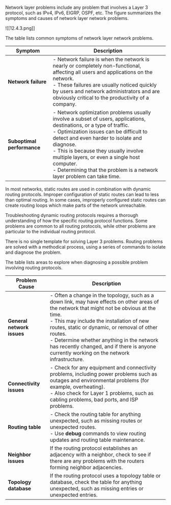 Network layer problems include any problem that involves a Layer 3 protocol, such as IPv4, IPv6, EIGRP, OSPF, etc. The figure summarizes the symptoms and causes of network layer network problems.

![[12.4.3.png]]

The table lists common symptoms of network layer network problems.

|**Symptom**|**Description**|
|---|---|
|**Network failure**|- Network failure is when the network is nearly or completely non-functional, affecting all users and applications on the network.<br>- These failures are usually noticed quickly by users and network administrators and are obviously critical to the productivity of a company.|
|**Suboptimal performance**|- Network optimization problems usually involve a subset of users, applications, destinations, or a type of traffic.<br>- Optimization issues can be difficult to detect and even harder to isolate and diagnose.<br>- This is because they usually involve multiple layers, or even a single host computer.<br>- Determining that the problem is a network layer problem can take time.|

In most networks, static routes are used in combination with dynamic routing protocols. Improper configuration of static routes can lead to less than optimal routing. In some cases, improperly configured static routes can create routing loops which make parts of the network unreachable.

Troubleshooting dynamic routing protocols requires a thorough understanding of how the specific routing protocol functions. Some problems are common to all routing protocols, while other problems are particular to the individual routing protocol.

There is no single template for solving Layer 3 problems. Routing problems are solved with a methodical process, using a series of commands to isolate and diagnose the problem.

The table lists areas to explore when diagnosing a possible problem involving routing protocols.

| **Problem Cause**          | **Description**                                                                                                                                                                                                                                                                                                                                                                                |
| -------------------------- | ---------------------------------------------------------------------------------------------------------------------------------------------------------------------------------------------------------------------------------------------------------------------------------------------------------------------------------------------------------------------------------------------- |
| **General network issues** | - Often a change in the topology, such as a down link, may have effects on other areas of the network that might not be obvious at the time.<br>- This may include the installation of new routes, static or dynamic, or removal of other routes.<br>- Determine whether anything in the network has recently changed, and if there is anyone currently working on the network infrastructure. |
| **Connectivity issues**    | - Check for any equipment and connectivity problems, including power problems such as outages and environmental problems (for example, overheating).<br>- Also check for Layer 1 problems, such as cabling problems, bad ports, and ISP problems.                                                                                                                                              |
| **Routing table**          | - Check the routing table for anything unexpected, such as missing routes or unexpected routes.<br>- Use **debug** commands to view routing updates and routing table maintenance.                                                                                                                                                                                                             |
| **Neighbor issues**        | If the routing protocol establishes an adjacency with a neighbor, check to see if there are any problems with the routers forming neighbor adjacencies.                                                                                                                                                                                                                                        |
| **Topology database**      | If the routing protocol uses a topology table or database, check the table for anything unexpected, such as missing entries or unexpected entries.                                                                                                                                                                                                                                             |
